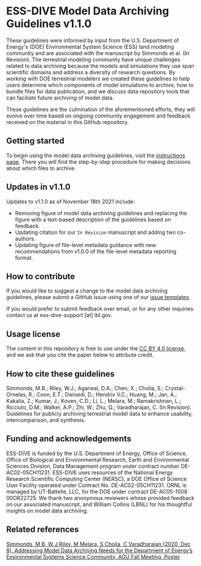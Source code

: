 # ESS-DIVE Model Data Archiving Guidelines v1.1.0  

These guidelines were informed by input from the U.S. Department of Energy's (DOE) Environmental System Science (ESS) land modeling community and are associated with the manuscript by Simmonds et al. (In Revision). The terrestrial modeling community have unique challenges related to data archiving because the models and simulations they use span scientific domains and address a diversity of research questions. By working with DOE terrestrial modelers we created these guidelines to help users determine which components of model simulations to archive, how to bundle files for data publication, and we discuss data repository tools that can faciliate future archiving of model data.

These guidelines are the culmination of the aforementioned efforts, they will evolve over time based on ongoing community engagement and feedback received on the material in this GitHub repository.  

## Getting started  
To begin using the model data archiving guidelines, visit the [instructions page](instructions.md). There you will find the step-by-step procedure for making decisions about which files to archive.

## Updates in v1.1.0
Updates to v1.1.0 as of November 18th 2021 include:

- Removing figure of model data archiving guidelines and replacing the figure with a text-based description of the guidelines based on feedback.
- Updating citation for our `In Revision` manuscript and adding two co-authors.  
- Updating figure of file-level metadata guidance with new recommendations from v1.0.0 of the file-level metadata reporting format.  

## How to contribute  

If you would like to suggest a change to the model data archiving guidelines, please submit a GitHub issue using one of our [issue templates](https://github.com/ess-dive-community/essdive-community-space-guide/issues/new/choose).  

If you would prefer to submit feedback over email, or for any other inquiries contact us at ess-dive-support [at] lbl.gov.

## Usage license
The content in this repository is free to use under the [CC BY 4.0 license](https://creativecommons.org/licenses/by/4.0/), and we ask that you cite the paper below to attribute credit.

## How to cite these guidelines  

Simmonds, M.B.; Riley, W.J.; Agarwal, D.A.; Chen, X.; Cholia, S.; Crystal-Ornelas, R.; Coon, E.T.; Dwivedi, D.; Hendrix V.C.; Huang, M.; Jan, A.; Kakalia, Z.; Kumar, J.; Koven, C.D.; Li, L.; Melara, M.; Ramakrishnan, L.; Ricciuto, D.M.; Walker, A.P.; Zhi, W.; Zhu, Q.; Varadharajan, C. (In Revision). Guidelines for publicly archiving terrestrial model data to enhance usability, intercomparison, and synthesis.

## Funding and acknowledgements  
ESS-DIVE is funded by the U.S. Department of Energy, Office of Science, Office of Biological and Environmental Research, Earth and Environmental Sciences Division, Data Management program under contract number DE-AC02-05CH11231. ESS-DIVE uses resources of the National Energy Research Scientific Computing Center (NERSC), a DOE Office of Science User Facility operated under Contract No. DE-AC02-05CH11231. ORNL is managed by UT-Battelle, LLC, for the DOE under contract DE-AC05-1008 00OR22725. We thank two anonymous reviewers whose provided feedback on our associated manuscript, and William Collins (LBNL) for his thoughtful insights on model data archiving.

## Related references  
[Simmonds, M B, W J Riley, M Melara, S Cholia, C Varadharajan (2020, Dec 8). Addressing Model Data Archiving Needs for the Department of Energy’s Environmental Systems Science Community, AGU Fall Meeting, Poster](https://agu2020fallmeeting-agu.ipostersessions.com/default.aspx?s=E0-3E-14-4B-92-EE-A6-0F-11-0C-CC-D8-A5-DE-D4-A8&guestview=true)  
